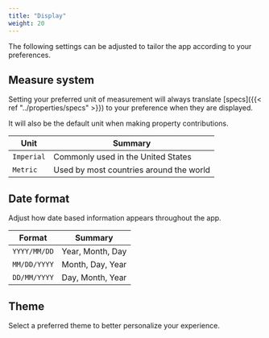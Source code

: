 ```yaml
---
title: "Display"
weight: 20
---
```


The following settings can be adjusted to tailor the app according to your preferences.

## Measure system

Setting your preferred unit of measurement will always translate [specs]({{< ref "../properties/specs" >}}) to your preference when they are displayed.

It will also be the default unit when making property contributions.

| Unit        | Summary                                  	             |
| ------------- | ------------------------------------------------------ |
| `Imperial`     | Commonly used in the United States					 |
| `Metric`  	| Used by most countries around the world          		 |


## Date format

Adjust how date based information appears throughout the app.

| Format        | Summary                                  	             |
| ------------- | ------------------------------------------------------ |
| `YYYY/MM/DD`     | Year, Month, Day			 |
| `MM/DD/YYYY`  	| Month, Day, Year       	 |
| `DD/MM/YYYY`  	| Day, Month, Year        	 |




## Theme

Select a preferred theme to better personalize your experience.